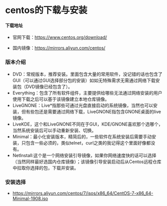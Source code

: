 # centos的下载与安装

#### 下载地址

- 官网下载：https://www.centos.org/download/

- 国内镜像：https://mirrors.aliyun.com/centos/

### 版本介绍

- DVD：常规版本，推荐安装。里面包含大量的常用软件，没记错的话也包含了GUI（可以通过GUI选择部分包的安装）如如无特殊需求无需通过网络下载安装包（DVD镜像已经包含了）。
- Everything：包含了所有软件组件，主要提供给哪些无法通过网络安装的用户使用下载之后可以基于该镜像建立本地仓库镜像。
- LiveGNONE：Live*指那些可通过光盘直接启动的系统镜像，当然也可以安装，但有些包还是需要通过网络下载，LiveGNONE指包含GNONE桌面的live镜像。
- LiveKDE，这个和LiveGNONE不同在于GUI，KDE/GNONE喜欢那个选哪个，当然系统安装后可以手动重新安装、切换。
- Minimal：最小化安装版本，精简后的，一些软件在系统安装后需要手动安装，只包含一些必须的，类似telnet，curl之类的我记得这个里面好像都没有。
- NetInstall:这个是一个网络安装引导镜像，如果你网络速度快的话可以选择（当然同样最好选国内仓库镜像）；该镜像引导安装启动后从Centos远程仓库中拉取你选择的包，下载并安装。

### 安装选择

- https://mirrors.aliyun.com/centos/7/isos/x86_64/CentOS-7-x86_64-Minimal-1908.iso